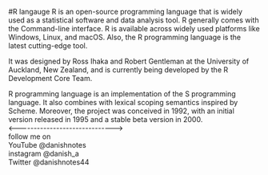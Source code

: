 #R langauge
R is an open-source programming language that is widely used as a statistical software and data analysis tool. R generally comes with the Command-line interface. R is available across widely used platforms like Windows, Linux, and macOS. Also, the R programming language is the latest cutting-edge tool.

It was designed by Ross Ihaka and Robert Gentleman at the University of Auckland, New Zealand, and is currently being developed by the R Development Core Team.

R programming language is an implementation of the S programming language. It also combines with lexical scoping semantics inspired by Scheme. Moreover, the project was conceived in 1992, with an initial version released in 1995 and a stable beta version in 2000.<br>
<------------------------------><br>
follow me on<br>
YouTube @danishnotes<br>
instagram @danish_a<br>
Twitter @danishnotes44<br>
